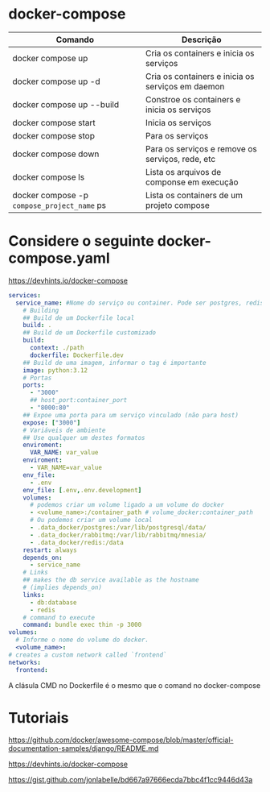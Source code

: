 # docker-compose

Comando | Descrição
---|---
docker compose up | Cria os containers e inicia os serviços
docker compose up -d | Cria os containers e inicia os serviços em daemon
docker compose up --build | Constroe os containers e inicia os serviços
docker compose start | Inicia os serviços
docker compose stop | Para os serviços
docker compose down | Para os serviços e remove os serviços, rede, etc
docker compose ls | Lista os arquivos de componse em execução
docker compose -p `compose_project_name` ps | Lista os containers de um projeto compose

# Considere o seguinte docker-compose.yaml
https://devhints.io/docker-compose

```yaml
services:
  service_name: #Nome do serviço ou container. Pode ser postgres, redis, web, db, etc
    # Building
    ## Build de um Dockerfile local
    build: .
    ## Build de um Dockerfile customizado
    build:
      context: ./path
      dockerfile: Dockerfile.dev
    ## Build de uma imagem, informar o tag é importante
    image: python:3.12
    # Portas
    ports:
      - "3000"
      ## host_port:container_port
      - "8000:80" 
    ## Expoe uma porta para um serviço vinculado (não para host)
    expose: ["3000"]
    # Variáveis de ambiente
    ## Use qualquer um destes formatos
    enviroment:
      VAR_NAME: var_value
    enviroment:
      - VAR_NAME=var_value
    env_file:
      - .env
    env_file: [.env,.env.development]
    volumes:
      # podemos criar um volume ligado a um volume do docker
      - <volume_name>:/container_path # volume_docker:container_path
      # Ou podemos criar um volume local
      - .data_docker/postgres:/var/lib/postgresql/data/
      - .data_docker/rabbitmq:/var/lib/rabbitmq/mnesia/
      - .data_docker/redis:/data
    restart: always
    depends_on:
      - service_name
    # Links
    ## makes the db service available as the hostname
    # (implies depends_on)
    links:
      - db:database
      - redis
    # command to execute
    command: bundle exec thin -p 3000
volumes: 
  # Informe o nome do volume do docker.
  <volume_name>:
# creates a custom network called `frontend`
networks:
  frontend:  
```

A clásula CMD no Dockerfile é o mesmo que o comand no docker-compose

# Tutoriais

https://github.com/docker/awesome-compose/blob/master/official-documentation-samples/django/README.md

https://devhints.io/docker-compose

https://gist.github.com/jonlabelle/bd667a97666ecda7bbc4f1cc9446d43a